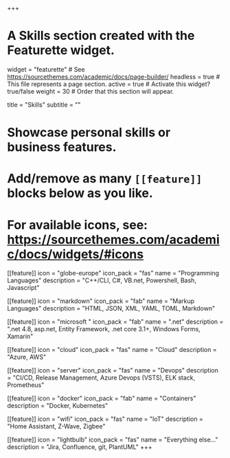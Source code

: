 +++
# A Skills section created with the Featurette widget.
widget = "featurette"  # See https://sourcethemes.com/academic/docs/page-builder/
headless = true  # This file represents a page section.
active = true  # Activate this widget? true/false
weight = 30  # Order that this section will appear.

title = "Skills"
subtitle = ""

# Showcase personal skills or business features.
# 
# Add/remove as many `[[feature]]` blocks below as you like.
# 
# For available icons, see: https://sourcethemes.com/academic/docs/widgets/#icons
[[feature]]
  icon = "globe-europe"
  icon_pack = "fas"
  name = "Programming Languages"
  description = "C++/CLI, C#, VB.net, Powershell, Bash, Javascript"  

[[feature]]
  icon = "markdown"
  icon_pack = "fab"
  name = "Markup Languages"
  description = "HTML, JSON, XML, YAML, TOML, Markdown"  

[[feature]]
  icon = "microsoft "
  icon_pack = "fab"
  name = ".net"
  description = ".net 4.8, asp.net, Entity Framework, .net core 3.1+, Windows Forms, Xamarin"

[[feature]]
  icon = "cloud"
  icon_pack = "fas"
  name = "Cloud"
  description = "Azure, AWS"  
  
[[feature]]
  icon = "server"
  icon_pack = "fas"
  name = "Devops"
  description = "CI/CD, Release Management, Azure Devops (VSTS), ELK stack, Prometheus"

[[feature]]
  icon = "docker"
  icon_pack = "fab"
  name = "Containers"
  description = "Docker, Kubernetes"

[[feature]]
  icon = "wifi"
  icon_pack = "fas"
  name = "IoT"
  description = "Home Assistant, Z-Wave, Zigbee"

[[feature]]
  icon = "lightbulb"
  icon_pack = "fas"
  name = "Everything else..."
  description = "Jira, Confluence, git, PlantUML"
+++
